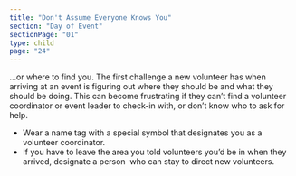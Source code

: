 ```yaml
---
title: "Don't Assume Everyone Knows You"
section: "Day of Event"
sectionPage: "01"
type: child
page: "24"
---
```


...or where to find you. The first challenge a new volunteer has when arriving at an event is figuring out where they should be and what they should be doing. This can become frustrating if they can’t find a volunteer coordinator or event leader to check-in with, or don’t know who to ask for help.

- Wear a name tag with a special symbol that designates you as a volunteer coordinator.
- If you have to leave the area you told volunteers you’d be in when they arrived, designate a person  who can stay to direct new volunteers.
